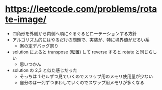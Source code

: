 # https://leetcode.com/problems/rotate-image/

- 四角形を外側から内側へ順にぐるぐるとローテーションする方針
- アルゴリズム的にはやるだけの問題で、実装が、特に境界値がだるい系
    - 案の定デバッグ祭り
- solution によると transpose (転置) して reverse すると rotate と同じらしい
    - 思いつかん
- solution の 2,3 と似た感じだった
    - そっちは 1 セルずつ見ていくのでスワップ用のメモリ使用量が少ない
    - 自分のは一列ずつまわしていくのでスワップ用メモリが多くなる
